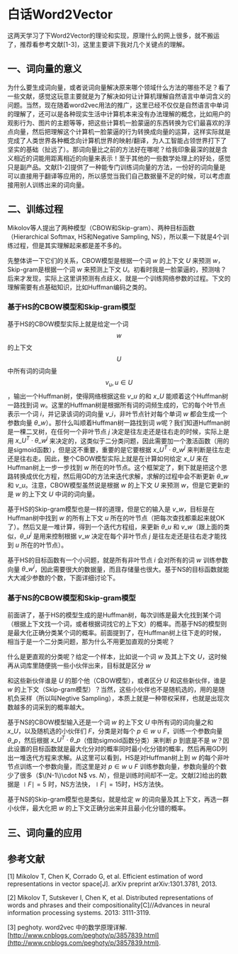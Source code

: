 # 白话Word2Vector

这两天学习了下Word2Vector的理论和实现，原理什么的网上很多，就不搬运了，推荐看参考文献\[1-3\]，这里主要讲下我对几个关键点的理解。

## 一、词向量的意义

为什么要生成词向量，或者说词向量解决原来哪个领域什么方法的哪些不足？看了一些文献，感觉这玩意主要就是为了解决如何让计算机理解自然语言中单词含义的问题。当然，现在随着word2vec用法的推广，这里已经不仅仅是自然语言中单词的理解了，还可以是各种现实生活中计算机本来没有办法理解的概念，比如用户的观影行为、图片的主题等等，把这些计算机一脸蒙逼的东西转换为它们最喜欢的浮点向量，然后把理解这个计算机一脸蒙逼的行为转换成向量的运算，这样实际就是完成了人类世界各种概念向计算机世界的映射/翻译，为人工智能占领世界打下了坚实的基础（扯远了）。那词向量比之前的方法好在哪呢？给我印象最深的就是含义相近的词能用距离相近的向量来表示！至于其他的一些数学处理上的好处，感觉只是副产品。文献\[1-2\]提供了一种能专门训练词向量的方法，一份好的词向量是可以直接用于翻译等应用的，所以感觉当我们自己数据量不足的时候，可以考虑直接用别人训练出来的词向量。

## 二、训练过程

Mikolov等人提出了两种模型（CBOW和Skip-gram）、两种目标函数（Hierarchical Softmax, HS和Negative Sampling, NS），所以乘一下就是4个训练过程，但是其实理解起来都是差不多的。

先整体讲一下它们的关系，CBOW模型是根据一个词 $w$ 的上下文 $U$ 来预测 $w$，Skip-gram是根据一个词 $w$ 来预测上下文 $U$。初看时我是一脸蒙逼的，预测啥？后来才发现，实际上这里讲预测有点歧义，就是一个训练网络参数的过程。下文的理解需要有点基础知识，比如Huffman编码之类的。

### 基于HS的CBOW模型和Skip-gram模型

基于HS的CBOW模型实际上就是给定一个词 $$w$$ 的上下文 $$U$$ 中所有词的词向量 $$v_u, u \in U$$，输出一个Huffman树，使得网络根据这些 $v\_u$ 的和 $x\_U$ 能顺着这个Huffman树一路找到词 $w$。这里的Huffman树是根据所有词的词频生成的，它的每个叶节点表示一个词 $i$，并记录该词的词向量 $v\_i$，非叶节点针对每个单词 $w$ 都会生成一个参数向量 $\theta\_w$）。那什么叫顺着Huffman树一路找到词 $w$呢？我们知道Huffman树是一棵二叉树，在任何一个非叶节点 $j$ 决定是往左走还是往右走的时候，实际上是用 $x\_U^T\cdot \theta\_w^j$ 来决定的，这类似于二分类问题，因此需要加一个激活函数（用的是sigmoid函数），但是这不重要，重要的是它要根据 $x\_U^T\cdot \theta\_w^j$ 来判断是往左走还是往右走。因此，整个CBOW模型实际上就是在计算如何给定 $x\_U$ 来在Huffman树上一步一步找到 $w$ 所在的叶节点。这个框架定了，剩下就是把这个思路转换成优化方程，然后用GD的方法来迭代求解，求解的过程中会不断更新 $\theta\_w$ 和 $v\_u$。注意，CBOW模型虽然说是根据 $w$ 的上下文 $U$ 来预测 $w$，但是它更新的是 $w$ 的上下文 $U$ 中词的词向量。

基于HS的Skip-gram模型也是一样的道理，但是它的输入是 $v\_w$，目标是在Huffman树中找到 $w$ 的所有上下文 $u$ 所在的叶节点（把每次查找都乘起来就OK了）。然后又是一堆计算，得到一个迭代方程组，来更新 $\theta\_u$ 和 $v\_w$（跟上面的类似，$\theta\_u^j$ 是用来控制根据 $v\_w$ 决定在每个非叶节点 $j$ 是往左走还是往右走才能找到 $u$ 所在的叶节点）。

基于HS的目标函数有一个小问题，就是所有非叶节点 $i$ 会对所有的词 $w$ 训练参数向量 $\theta\_w^i$，因此需要很大的数据量，而且存储量也很大。基于NS的目标函数就能大大减少参数的个数，下面详细讨论下。

### 基于NS的CBOW模型和Skip-gram模型

前面讲了，基于HS的模型生成的是Huffman树，每次训练是最大化找到某个词（根据上下文找一个词，或者根据词找它的上下文）的概率。而基于NS的模型则是最大化正确分类某个词的概率。前面提到了，在Huffman树上往下走的时候，相当于是一个二分类问题，那为什么不用更加直观的分类呢？

什么是更直观的分类呢？给定一个样本，比如说一个词 $w$ 及其上下文 $U$，这时候再从词库里随便挑一些小伙伴出来，目标就是区分 $w$

和这些新伙伴谁是 $U$ 的那个他（CBOW模型），或者区分 $U$ 和这些新伙伴，谁是 $w$ 的上下文（Skip-gram模型）？当然，这些小伙伴也不是随机选的，用的是随机负采样（所以叫Negtive Sampling），本质上就是一种带权采样，也就是出现次数越多的词采到的概率越大。

基于NS的CBOW模型输入还是一个词 $w$ 的上下文 $U$ 中所有词的词向量之和 $x\_U$，以及随机选的小伙伴们 $F$，分类是对每个 $p\in {w} \cup F$，训练一个参数向量 $\theta\_p$，然后根据 $x\_U^T\cdot \theta\_p$（借助sigmoid函数分类）来判断 $p$ 到底是不是 $w$？因此设置的目标函数就是最大化分对的概率同时最小化分错的概率，然后再用GD列出一堆迭代方程来求解。从这里可以看到，HS是对Huffman树上到 $w$ 的每个非叶节点训练一个参数向量，而这里是对 $p\in {w} \cup F$ 训练参数向量，参数向量的个数少了很多（$\(N-1\)\cdot N$ vs. $N$），但是训练时间却不一定。文献\[2\]给出的数据是 $\mid F\mid=5$ 时，NS方法快，$\mid F\mid=15$时，HS方法快。

基于NS的Skip-gram模型也是类似，就是给定 $w$ 的词向量及其上下文，再选一群小伙伴，最大化把 $w$ 的上下文正确分出来并且最小化分错的概率。

## 三、词向量的应用

## 参考文献

\[1\] Mikolov T, Chen K, Corrado G, et al. Efficient estimation of word representations in vector space\[J\]. arXiv preprint arXiv:1301.3781, 2013.

\[2\] Mikolov T, Sutskever I, Chen K, et al. Distributed representations of words and phrases and their compositionality\[C\]//Advances in neural information processing systems. 2013: 3111-3119.

\[3\] peghoty. word2vec 中的数学原理详解. [http://www.cnblogs.com/peghoty/p/3857839.html](http://www.cnblogs.com/peghoty/p/3857839.html).

